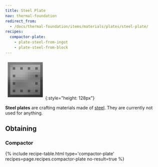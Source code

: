```yaml
---
title: Steel Plate
nav: thermal-foundation
redirect_from:
  - /docs/thermal-foundation/items/materials/plates/steel-plate/
recipes:
  compactor-plate:
    - plate-steel-from-ingot
    - plate-steel-from-block
---
```


![Steel plate](/assets/images/thermal-foundation/plate-steel.png){:style="height: 128px"}


**Steel plates** are crafting materials made of [steel](/docs/steel-ingot/).
They are currently not used for anything.


Obtaining
---------

### Compactor
{% include recipe-table.html type='compactor-plate' recipes=page.recipes.compactor-plate no-result=true %}

